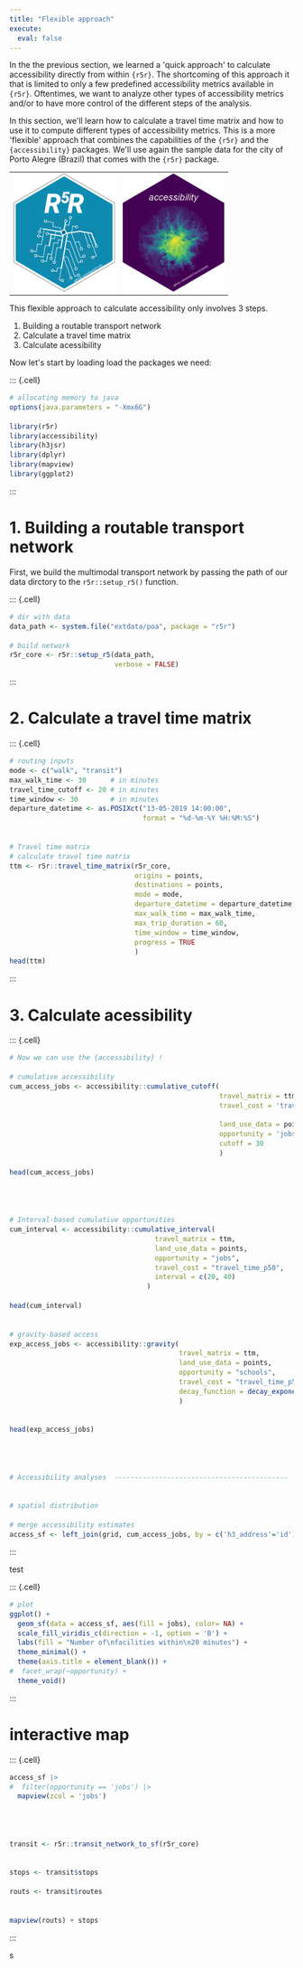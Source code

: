 ```yaml
---
title: "Flexible approach"
execute:
  eval: false
---
```





In the the previous section, we learned a 'quick approach' to calculate accessibility directly from within `{r5r}`. The shortcoming of this approach it that is limited to only a few predefined accessibility metrics available in `{r5r}`. Oftentimes, we want to analyze other types of accessibility metrics and/or to have more control of the different steps of the analysis.

In this section, we'll learn how to calculate a travel time matrix and how to use it to compute different types of accessibility metrics. This is a more 'flexible' approach that combines the capabilities of the `{r5r}` and the `{accessibility}` packages. We'll use again the sample data for the city of Porto Alegre (Brazil) that comes with the `{r5r}` package.

<!-- package logos side by side  -->
<div style="text-align: center">
<table><tr><td><img src='/images/r5r_logo.png' width="180"></td><td><img src='/images/accessibility_logo.png' width="180"></td></tr></table>
</div>


This flexible  approach to calculate accessibility only involves 3 steps.

1. Building a routable transport network
2. Calculate a travel time matrix
3. Calculate acessibility

Now let's start by loading load the packages we need:




::: {.cell}

```{.r .cell-code}
# allocating memory to java
options(java.parameters = "-Xmx6G")

library(r5r)
library(accessibility)
library(h3jsr)
library(dplyr)
library(mapview)
library(ggplot2)
```
:::





# 1. Building a routable transport network

First, we build the multimodal transport network by passing the path of our data dirctory to the `r5r::setup_r5()` function.




::: {.cell}

```{.r .cell-code}
# dir with data
data_path <- system.file("extdata/poa", package = "r5r")

# build network  
r5r_core <- r5r::setup_r5(data_path, 
                          verbose = FALSE)
```
:::










# 2. Calculate a travel time matrix




::: {.cell}

```{.r .cell-code}
# routing inputs
mode <- c("walk", "transit")
max_walk_time <- 30      # in minutes
travel_time_cutoff <- 20 # in minutes
time_window <- 30        # in minutes
departure_datetime <- as.POSIXct("13-05-2019 14:00:00",
                                 format = "%d-%m-%Y %H:%M:%S")


# Travel time matrix
# calculate travel time matrix
ttm <- r5r::travel_time_matrix(r5r_core,
                               origins = points,
                               destinations = points,
                               mode = mode,
                               departure_datetime = departure_datetime,
                               max_walk_time = max_walk_time, 
                               max_trip_duration = 60,
                               time_window = time_window,
                               progress = TRUE
                               )
head(ttm)
```
:::




# 3. Calculate acessibility 





::: {.cell}

```{.r .cell-code}
# Now we can use the {accessibility} !

# cumulative accessibility
cum_access_jobs <- accessibility::cumulative_cutoff(
                                                    travel_matrix = ttm, 
                                                    travel_cost = 'travel_time_p50',
                                                    
                                                    land_use_data = points,
                                                    opportunity = 'jobs',
                                                    cutoff = 30
                                                    )

head(cum_access_jobs)




# Interval-based cumulative opportunities
cum_interval <- accessibility::cumulative_interval(
                                    travel_matrix = ttm,
                                    land_use_data = points,
                                    opportunity = "jobs",
                                    travel_cost = "travel_time_p50",
                                    interval = c(20, 40)
                                  )

head(cum_interval)


# gravity-based access
exp_access_jobs <- accessibility::gravity(
                                          travel_matrix = ttm,
                                          land_use_data = points,
                                          opportunity = "schools",
                                          travel_cost = "travel_time_p50",
                                          decay_function = decay_exponential(decay_value = 0.8)
                                          )
  
  
head(exp_access_jobs)




# Accessibility analyses  -------------------------------------------


# spatial distribution

# merge accessibility estimates
access_sf <- left_join(grid, cum_access_jobs, by = c('h3_address'='id'))
```
:::





test




::: {.cell}

```{.r .cell-code}
# plot
ggplot() +
  geom_sf(data = access_sf, aes(fill = jobs), color= NA) +
  scale_fill_viridis_c(direction = -1, option = 'B') +
  labs(fill = "Number of\nfacilities within\n20 minutes") +
  theme_minimal() +
  theme(axis.title = element_blank()) +
#  facet_wrap(~opportunity) +
  theme_void()
```
:::





# interactive map




::: {.cell}

```{.r .cell-code}
access_sf |>
#  filter(opportunity == 'jobs') |>
  mapview(zcol = 'jobs')




transit <- r5r::transit_network_to_sf(r5r_core)


stops <- transit$stops

routs <- transit$routes


mapview(routs) + stops
```
:::




s
